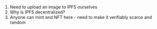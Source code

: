 1. Need to upload an image to IPFS ourselves
2. Why is IPFS decentralized?
3. Anyone can mint and NFT here - need to make it verifiably scarce and random
